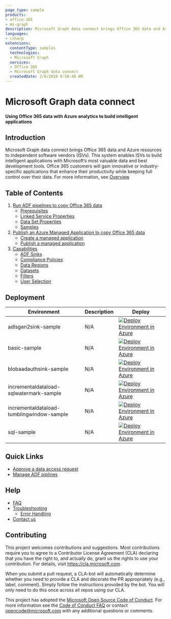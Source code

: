```yaml
---
page_type: sample
products:
- office-365
- ms-graph
description: Microsoft Graph data connect brings Office 365 data and Azure resources to independent software vendors (ISVs). This sample shows you how to use Office 365 data with Azure analytics to build intelligent applications.
languages:
- csharp
extensions:
  contentType: samples
  technologies:
  - Microsoft Graph
  services:
  - Office 365
  - Microsoft Graph data connect
  createdDate: 2/6/2018 9:50:48 AM
---
```

# Microsoft Graph data connect
#### Using Office 365 data with Azure analytics to build intelligent applications 

## Introduction 

Microsoft Graph data connect brings Office 365 data and Azure resources to independent software vendors (ISVs). This system enables ISVs to build intelligent applications with Microsoft’s most valuable data and best development tools. Office 365 customers will gain innovative or industry-specific applications that enhance their productivity while keeping full control over their data. For more information, see [Overview](https://github.com/OfficeDev/MS-Graph-Data-Connect/wiki)

## Table of Contents
1. [Run ADF pipelines to copy Office 365 data](https://github.com/OfficeDev/MS-Graph-Data-Connect/wiki/Run-Azure-Data-Factory-pipelines-to-copy-Office-365-Data)
    * [Prerequisites](https://github.com/OfficeDev/MS-Graph-Data-Connect/wiki/Run-Azure-Data-Factory-pipelines-to-copy-Office-365-Data#prerequisites)
    * [Linked Service Properties](https://github.com/OfficeDev/MS-Graph-Data-Connect/wiki/Run-Azure-Data-Factory-pipelines-to-copy-Office-365-Data#linked-service-properties)
    * [Data Set Properties](https://github.com/OfficeDev/MS-Graph-Data-Connect/wiki/Run-Azure-Data-Factory-pipelines-to-copy-Office-365-Data#dataset-properties)
    * [Samples](https://github.com/OfficeDev/MS-Graph-Data-Connect/wiki/Run-Azure-Data-Factory-pipelines-to-copy-Office-365-Data#samples)
2. [Publish an Azure Managed Application to copy Office 365 data](https://github.com/OfficeDev/MS-Graph-Data-Connect/wiki/Publish-an-Azure-Managed-Application-to-copy-Office-365-data)
    * [Create a managed application](https://github.com/OfficeDev/MS-Graph-Data-Connect/wiki/Publish-an-Azure-Managed-Application-to-copy-Office-365-data#step-2-create-a-managed-application)
    * [Publish a managed application](https://github.com/OfficeDev/MS-Graph-Data-Connect/wiki/Publish-an-Azure-Managed-Application-to-copy-Office-365-data#step-3-publish-a-managed-application)
3. [Capabilities](https://github.com/OfficeDev/MS-Graph-Data-Connect/wiki/Capabilities)
    * [ADF Sinks](https://github.com/OfficeDev/MS-Graph-Data-Connect/wiki/Capabilities#adf-sinks)
    * [Compliance Policies](https://github.com/OfficeDev/MS-Graph-Data-Connect/wiki/Capabilities#policies)
    * [Data Regions](https://github.com/OfficeDev/MS-Graph-Data-Connect/wiki/Capabilities#data-regions)
    * [Datasets](https://github.com/OfficeDev/MS-Graph-Data-Connect/wiki/Capabilities#datasets)
    * [Filters](https://github.com/OfficeDev/MS-Graph-Data-Connect/wiki/Capabilities#filters)
    * [User Selection](https://github.com/OfficeDev/MS-Graph-Data-Connect/wiki/Capabilities#user-selection)

## Deployment

| Environment | Description | Deploy |
|---|---|---|
|adlsgen2sink-sample|N/A|<a href="https://portal.azure.com/#create/Microsoft.Template/uri/https%3A%2F%2Fraw.githubusercontent.com%2FOfficeDev%2FMS-Graph-Data-Connect%2Fmaster%2FARMTemplates%2Fadlsgen2sink-sample%2Fazuredeploy.json"><img src="http://azuredeploy.net/deploybutton.png" alt="Deploy Environment in Azure" /></a>|
|basic-sample|N/A|<a href="https://portal.azure.com/#create/Microsoft.Template/uri/https%3A%2F%2Fraw.githubusercontent.com%2FOfficeDev%2FMS-Graph-Data-Connect%2Fmaster%2FARMTemplates%2Fbasic-sample%2Fazuredeploy.json"><img src="http://azuredeploy.net/deploybutton.png" alt="Deploy Environment in Azure" /></a>|
|blobaadauthsink-sample|N/A|<a href="https://portal.azure.com/#create/Microsoft.Template/uri/https%3A%2F%2Fraw.githubusercontent.com%2FOfficeDev%2FMS-Graph-Data-Connect%2Fmaster%2FARMTemplates%2Fblobaadauthsink-sample%2Fazuredeploy.json"><img src="http://azuredeploy.net/deploybutton.png" alt="Deploy Environment in Azure" /></a>|
|incrementaldataload-sqlwatermark-sample|N/A|<a href="https://portal.azure.com/#create/Microsoft.Template/uri/https%3A%2F%2Fraw.githubusercontent.com%2FOfficeDev%2FMS-Graph-Data-Connect%2Fmaster%2FARMTemplates%2Fincrementaldataload-sqlwatermark-sample%2Fazuredeploy.json"><img src="http://azuredeploy.net/deploybutton.png" alt="Deploy Environment in Azure" /></a>|
|incrementaldataload-tumblingwindow-sample|N/A|<a href="https://portal.azure.com/#create/Microsoft.Template/uri/https://portal.azure.com/#create/Microsoft.Template/uri/https%3A%2F%2Fraw.githubusercontent.com%2FOfficeDev%2FMS-Graph-Data-Connect%2Fmaster%2FARMTemplates%2Fincrementaldataload-tumblingwindow-sample%2Fazuredeploy.json"><img src="http://azuredeploy.net/deploybutton.png" alt="Deploy Environment in Azure" /></a>|
|sql-sample|N/A|<a href="https://portal.azure.com/#create/Microsoft.Template/uri/https%3A%2F%2Fraw.githubusercontent.com%2FOfficeDev%2FMS-Graph-Data-Connect%2Fmaster%2FARMTemplates%2Fsql-sample%2Fazuredeploy.json"><img src="http://azuredeploy.net/deploybutton.png" alt="Deploy Environment in Azure" /></a>|

## Quick Links
* [Approve a data access request](https://github.com/OfficeDev/MS-Graph-Data-Connect/wiki/Approving-a-data-access-request)
* [Manage ADF piplines](https://github.com/OfficeDev/MS-Graph-Data-Connect/wiki/Azure-Data-Factory-Quick-Links)

## Help
* [FAQ](https://github.com/OfficeDev/MS-Graph-Data-Connect/wiki/FAQ)  
* [Troubleshooting](https://github.com/OfficeDev/MS-Graph-Data-Connect/wiki/Troubleshooting)
    * [Error Handling](https://github.com/OfficeDev/MS-Graph-Data-Connect/wiki/Troubleshooting#errors)
* [Contact us](https://github.com/OfficeDev/MS-Graph-Data-Connect/wiki/Contact-Us)


## Contributing

This project welcomes contributions and suggestions.  Most contributions require you to agree to a
Contributor License Agreement (CLA) declaring that you have the right to, and actually do, grant us
the rights to use your contribution. For details, visit https://cla.microsoft.com.

When you submit a pull request, a CLA-bot will automatically determine whether you need to provide
a CLA and decorate the PR appropriately (e.g., label, comment). Simply follow the instructions
provided by the bot. You will only need to do this once across all repos using our CLA.

This project has adopted the [Microsoft Open Source Code of Conduct](https://opensource.microsoft.com/codeofconduct/).
For more information see the [Code of Conduct FAQ](https://opensource.microsoft.com/codeofconduct/faq/) or
contact [opencode@microsoft.com](mailto:opencode@microsoft.com) with any additional questions or comments.
